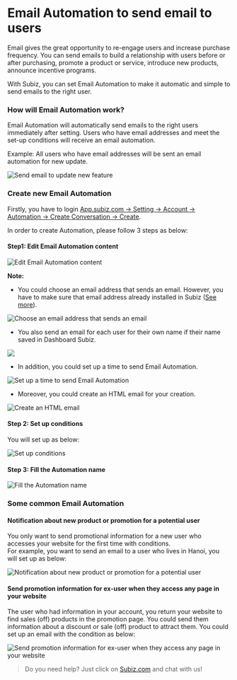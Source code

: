 # Email Automation to send email to users

Email gives the great opportunity to re-engage users and increase purchase frequency. You can send emails to build a relationship with users before or after purchasing, promote a product or service, introduce new products, announce incentive programs. 

With Subiz, you can set Email Automation to make it automatic and simple to send emails to the right user.

### How will Email Automation work? 

Email Automation will automatically send emails to the right users immediately after setting. Users  who have email addresses and meet the set-up conditions will receive an email automation.

Example: All users who have email addresses will be sent an email automation for new update.

![Send email to update new feature](../../../.gitbook/assets/noi-dung-email-automation3.png)

### Create new Email Automation

Firstly, you have to login [App.subiz.com -&gt; Setting -&gt; Account -&gt; Automation -&gt; Create Conversation -&gt; Create](https://app.subiz.com/settings/automations/add-conversation).

In order to create Automation, please follow 3 steps as below: 

#### Step1: Edit Email Automation content 

![Edit Email Automation content](../../../.gitbook/assets/noi-dung-email-automation.png)

**Note:** 

* You could choose an email address that sends an email. However, you have to make sure that email address already installed in Subiz \([See more](https://help-en.subiz.com/getting-started-with-subiz/setting-up-interaction-environments/integrating-email-on-subiz)\).

![Choose an email address that sends an email](../../../.gitbook/assets/chon-email-gui-di.png)

* You also send an email for each user for their own name if their name saved in Dashboard Subiz.

![](../../../.gitbook/assets/place-holder.png)

* In addition, you could set up a time to send Email Automation.

![Set up a time to send Email Automation](../../../.gitbook/assets/set-up-thoi-gian-goi-email.png)

* Moreover, you could create an HTML email for your creation.

![Create an HTML email](../../../.gitbook/assets/html3-mail.png)

#### Step 2: Set up conditions 

You will set up as below:

![Set up conditions](../../../.gitbook/assets/dk-automation-email.png)

#### Step 3: Fill the Automation name

![Fill the Automation name](../../../.gitbook/assets/luu-ten-automation%20%282%29.png)

### Some common Email Automation 

#### Notification about new product or promotion for a potential user 

You only want to send promotional information for a new user who accesses your website for the first time with conditions.   
For example, you want to send an email to a user who lives in Hanoi, you will set up as below: 

![Notification about new product or promotion for a potential user ](../../../.gitbook/assets/gui-email-cho-cac-khach-hang-o-hn.png)

#### Send promotion information for ex-user when they access any page in your website 

The user who had information in your account, you return your website to find sales \(off\) products in the promotion page. You could send them information about a discount or sale \(off\) product to attract them. You could set up an email with the condition as below:

![Send promotion information for ex-user when they access any page in your website ](../../../.gitbook/assets/gui-thong-tin-khuyen-mai-cho-khach-hang-cu.png)

> Do you need help? Just click on [Subiz.com](https://subiz.com/en) and chat with us!

